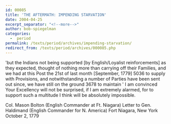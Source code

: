 ```yaml
---
id: 00085
title: 'THE AFTERMATH: IMPENDING STARVATION'
date: 2004-04-25
excerpt_separator: "<!--more-->"
author: bob-spiegelman
categories:
  -  period
permalink: /texts/period/archives/impending-starvation/
redirect_from: /texts/period/archives/000085.php
---
```


'but the Indians not being supported [by English/Loyalist reinforcements] as they expected, thought of nothing more than carrying off their Families, and we had at this Post the 21st of last month [September, 1779] 5036 to supply with Provisions, and notwithstanding a number of Parties have been sent out since, we have still on the ground 3678 to maintain ' I am convinced Your Excellency will not be surprised, if I am extremely alarmed, for to support such a multitude I think will be absolutely impossible.

Col. Mason Bolton (English Commander at Ft. Niagara)
Letter to Gen. Haldimand (English Commander for N. America)
Fort Niagara, New York
October 2, 1779
